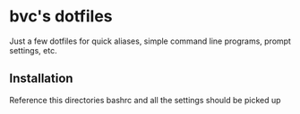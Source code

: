 # bvc's dotfiles

Just a few dotfiles for quick aliases, simple command line programs, prompt settings, etc.

## Installation

Reference this directories bashrc and all the settings should be picked up

